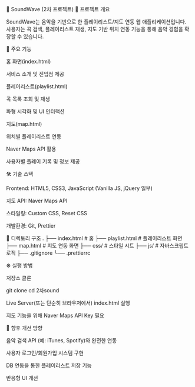 🎵 SoundWave (2차 프로젝트)
📌 프로젝트 개요

SoundWave는 음악을 기반으로 한 플레이리스트/지도 연동 웹 애플리케이션입니다.
사용자는 곡 검색, 플레이리스트 재생, 지도 기반 위치 연동 기능을 통해 음악 경험을 확장할 수 있습니다.

🚀 주요 기능

홈 화면(index.html)

서비스 소개 및 진입점 제공

플레이리스트(playlist.html)

곡 목록 조회 및 재생

파형 시각화 및 UI 인터랙션

지도(map.html)

위치별 플레이리스트 연동

Naver Maps API 활용

사용자별 플레이 기록 및 정보 제공

🛠 기술 스택

Frontend: HTML5, CSS3, JavaScript (Vanilla JS, jQuery 일부)

지도 API: Naver Maps API

스타일링: Custom CSS, Reset CSS

개발환경: Git, Prettier

📂 디렉토리 구조
.
├── index.html          # 홈
├── playlist.html       # 플레이리스트 화면
├── map.html            # 지도 연동 화면
├── css/                # 스타일 시트
├── js/                 # 자바스크립트 로직
├── .gitignore
└── .prettierrc

⚙️ 실행 방법

저장소 클론

git clone <repository-url>
cd 2차sound


Live Server(또는 단순히 브라우저에서) index.html 실행

지도 기능을 위해 Naver Maps API Key 필요

📌 향후 개선 방향

음악 검색 API (예: iTunes, Spotify)와 완전한 연동

사용자 로그인/회원가입 시스템 구현

DB 연동을 통한 플레이리스트 저장 기능

반응형 UI 개선
